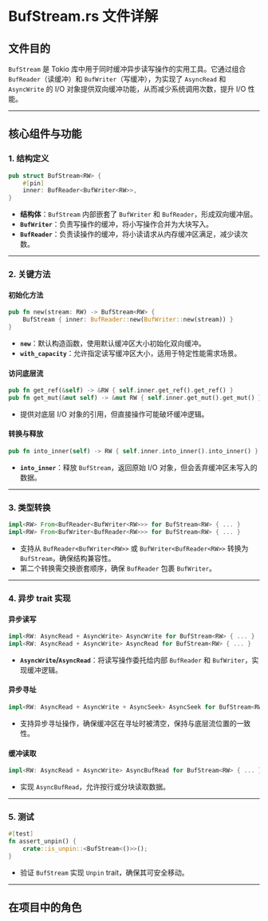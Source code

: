 # BufStream.rs 文件详解

## 文件目的
`BufStream` 是 Tokio 库中用于同时缓冲异步读写操作的实用工具。它通过组合 `BufReader`（读缓冲）和 `BufWriter`（写缓冲），为实现了 `AsyncRead` 和 `AsyncWrite` 的 I/O 对象提供双向缓冲功能，从而减少系统调用次数，提升 I/O 性能。

---

## 核心组件与功能

### 1. **结构定义**
```rust
pub struct BufStream<RW> {
    #[pin]
    inner: BufReader<BufWriter<RW>>,
}
```
- **结构体**：`BufStream` 内部嵌套了 `BufWriter` 和 `BufReader`，形成双向缓冲层。
- **`BufWriter`**：负责写操作的缓冲，将小写操作合并为大块写入。
- **`BufReader`**：负责读操作的缓冲，将小读请求从内存缓冲区满足，减少读次数。

---

### 2. **关键方法**
#### 初始化方法
```rust
pub fn new(stream: RW) -> BufStream<RW> {
    BufStream { inner: BufReader::new(BufWriter::new(stream)) }
}
```
- **`new`**：默认构造函数，使用默认缓冲区大小初始化双向缓冲。
- **`with_capacity`**：允许指定读写缓冲区大小，适用于特定性能需求场景。

#### 访问底层流
```rust
pub fn get_ref(&self) -> &RW { self.inner.get_ref().get_ref() }
pub fn get_mut(&mut self) -> &mut RW { self.inner.get_mut().get_mut() }
```
- 提供对底层 I/O 对象的引用，但直接操作可能破坏缓冲逻辑。

#### 转换与释放
```rust
pub fn into_inner(self) -> RW { self.inner.into_inner().into_inner() }
```
- **`into_inner`**：释放 `BufStream`，返回原始 I/O 对象，但会丢弃缓冲区未写入的数据。

---

### 3. **类型转换**
```rust
impl<RW> From<BufReader<BufWriter<RW>>> for BufStream<RW> { ... }
impl<RW> From<BufWriter<BufReader<RW>>> for BufStream<RW> { ... }
```
- 支持从 `BufReader<BufWriter<RW>>` 或 `BufWriter<BufReader<RW>>` 转换为 `BufStream`，确保结构兼容性。
- 第二个转换需交换嵌套顺序，确保 `BufReader` 包裹 `BufWriter`。

---

### 4. **异步 trait 实现**
#### 异步读写
```rust
impl<RW: AsyncRead + AsyncWrite> AsyncWrite for BufStream<RW> { ... }
impl<RW: AsyncRead + AsyncWrite> AsyncRead for BufStream<RW> { ... }
```
- **`AsyncWrite`/`AsyncRead`**：将读写操作委托给内部 `BufReader` 和 `BufWriter`，实现缓冲逻辑。

#### 异步寻址
```rust
impl<RW: AsyncRead + AsyncWrite + AsyncSeek> AsyncSeek for BufStream<RW> { ... }
```
- 支持异步寻址操作，确保缓冲区在寻址时被清空，保持与底层流位置的一致性。

#### 缓冲读取
```rust
impl<RW: AsyncRead + AsyncWrite> AsyncBufRead for BufStream<RW> { ... }
```
- 实现 `AsyncBufRead`，允许按行或分块读取数据。

---

### 5. **测试**
```rust
#[test]
fn assert_unpin() {
    crate::is_unpin::<BufStream<()>>();
}
```
- 验证 `BufStream` 实现 `Unpin` trait，确保其可安全移动。

---

## 在项目中的角色
